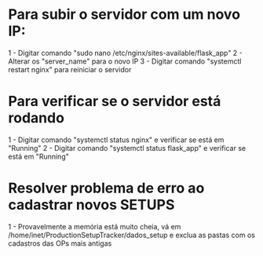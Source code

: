 # Para subir o servidor com um novo IP: 

1 - Digitar comando "sudo nano /etc/nginx/sites-available/flask_app"
2 - Alterar os "server_name" para o novo IP
3 - Digitar comando "systemctl restart nginx" para reiniciar o servidor

# Para verificar se o servidor está rodando

1 - Digitar comando "systemctl status nginx" e verificar se está em "Running"
2 - Digitar comando "systemctl status flask_app" e verificar se está em "Running"

# Resolver problema de erro ao cadastrar novos SETUPS

1 - Provavelmente a memória está muito cheia, vá em /home/inet/ProductionSetupTracker/dados_setup e exclua as pastas com os cadastros das OPs mais antigas


